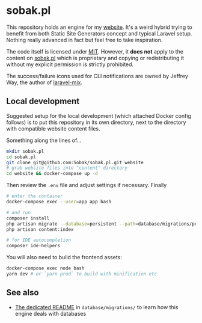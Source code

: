 # sobak.pl

This repository holds an engine for my [website]. It's a weird hybrid trying to benefit from both
Static Site Generators concept and typical Laravel setup. Nothing really advanced
in fact but feel free to take inspiration.

The code itself is licensed under [MIT](LICENSE.md). However, it **does not** apply
to the content on [sobak.pl][website] which is proprietary and copying or redistributing
it without my explicit permission is strictly prohibited.

The success/failure icons used for CLI notifications are owned by Jeffrey Way, the author
of [laravel-mix](https://github.com/JeffreyWay/laravel-mix).

## Local development

Suggested setup for the local development (which attached Docker config follows) is to put
this repository in its own directory, next to the directory with compatible website content
files.

Something along the lines of...

```sh
mkdir sobak.pl
cd sobak.pl
git clone git@github.com:Sobak/sobak.pl.git website
# grab website files into "content" directory
cd website && docker-compose up -d
```

Then review the `.env` file and adjust settings if necessary. Finally

```sh
# enter the container
docker-compose exec --user=app app bash

# and run
composer install
php artisan migrate --database=persistent --path=database/migrations/persistent/
php artisan content:index

# for IDE autocompletion
composer ide-helpers
```

You will also need to build the frontend assets:

```sh
docker-compose exec node bash
yarn dev # or `yarn prod` to build with minification etc
```

## See also

- [The dedicated README](database/migrations/README.md) in `database/migrations/` to learn how this engine deals
  with databases

[website]: http://sobak.pl
